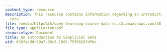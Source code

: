 ```yaml
---
content_type: resource
description: This resource contains information regarding an introduction to simplicial
  sets.
file: /media/https%3A/open-learning-course-data-rc.s3.amazonaws.com/18-904-seminar-in-topology-spring-2011/630fecdd09a790c319d575f60287dfbc_MIT18_904S11_finlSmplicial.pdf
file_type: application/pdf
resourcetype: Document
title: An Introduction to Simplicial Sets
uid: 630fecdd-09a7-90c3-19d5-75f60287dfbc
---
```

